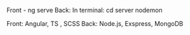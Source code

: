 Front - ng serve 
Back: 
In terminal: 
cd server 
nodemon 

Front: Angular, TS , SCSS 
Back: Node.js, Exspress, MongoDB 
